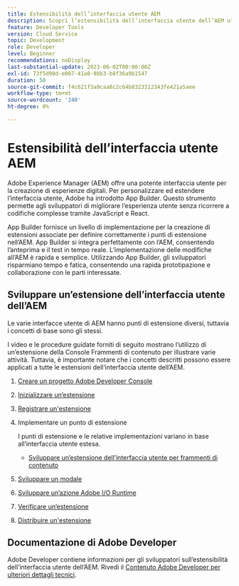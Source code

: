 ```yaml
---
title: Estensibilità dell’interfaccia utente AEM
description: Scopri l’estensibilità dell’interfaccia utente dell’AEM utilizzando App Builder per creare estensioni.
feature: Developer Tools
version: Cloud Service
topic: Development
role: Developer
level: Beginner
recommendations: noDisplay
last-substantial-update: 2023-06-02T00:00:00Z
exl-id: 73f5d90d-e007-41a0-9bb3-b8f36a9b1547
duration: 50
source-git-commit: f4c621f3a9caa8c2c64b8323312343fe421a5aee
workflow-type: tm+mt
source-wordcount: '240'
ht-degree: 0%

---
```


# Estensibilità dell’interfaccia utente AEM

Adobe Experience Manager (AEM) offre una potente interfaccia utente per la creazione di esperienze digitali. Per personalizzare ed estendere l’interfaccia utente, Adobe ha introdotto App Builder. Questo strumento permette agli sviluppatori di migliorare l’esperienza utente senza ricorrere a codifiche complesse tramite JavaScript e React.

App Builder fornisce un livello di implementazione per la creazione di estensioni associate per definire correttamente i punti di estensione nell’AEM. App Builder si integra perfettamente con l’AEM, consentendo l’anteprima e il test in tempo reale. L’implementazione delle modifiche all’AEM è rapida e semplice. Utilizzando App Builder, gli sviluppatori risparmiano tempo e fatica, consentendo una rapida prototipazione e collaborazione con le parti interessate.

## Sviluppare un’estensione dell’interfaccia utente dell’AEM

Le varie interfacce utente di AEM hanno punti di estensione diversi, tuttavia i concetti di base sono gli stessi.

I video e le procedure guidate forniti di seguito mostrano l’utilizzo di un’estensione della Console Frammenti di contenuto per illustrare varie attività. Tuttavia, è importante notare che i concetti descritti possono essere applicati a tutte le estensioni dell’interfaccia utente dell’AEM.

1. [Creare un progetto Adobe Developer Console](./adobe-developer-console-project.md)
1. [Inizializzare un’estensione](./app-initialization.md)
1. [Registrare un&#39;estensione](./extension-registration.md)
1. Implementare un punto di estensione

   I punti di estensione e le relative implementazioni variano in base all’interfaccia utente estesa.

   + [Sviluppare un’estensione dell’interfaccia utente per frammenti di contenuto](./content-fragments/overview.md)

1. [Sviluppare un modale](./modal.md)
1. [Sviluppare un’azione Adobe I/O Runtime](./runtime-action.md)
1. [Verificare un’estensione](./verify.md)
1. [Distribuire un&#39;estensione](./deploy.md)

## Documentazione di Adobe Developer

Adobe Developer contiene informazioni per gli sviluppatori sull’estensibilità dell’interfaccia utente dell’AEM. Rivedi il [Contenuto Adobe Developer per ulteriori dettagli tecnici](https://developer.adobe.com/uix/docs/).
